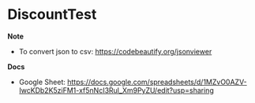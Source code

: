 # DiscountTest
**Note**

- To convert json to csv: https://codebeautify.org/jsonviewer

**Docs**
- Google Sheet: https://docs.google.com/spreadsheets/d/1MZvO0AZV-IwcKDb2K5ziFM1-xf5nNcI3Rul_Xm9PyZU/edit?usp=sharing

  
